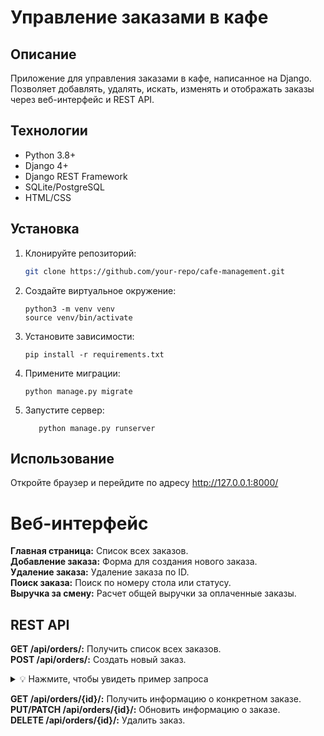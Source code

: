# Управление заказами в кафе

## Описание
Приложение для управления заказами в кафе, написанное на Django. Позволяет добавлять, удалять, искать, изменять и 
отображать заказы через веб-интерфейс и REST API.

## Технологии
- Python 3.8+
- Django 4+
- Django REST Framework
- SQLite/PostgreSQL
- HTML/CSS

## Установка
1. Клонируйте репозиторий:
   ```bash
   git clone https://github.com/your-repo/cafe-management.git
2. Создайте виртуальное окружение:
   ```
   python3 -m venv venv
   source venv/bin/activate
3. Установите зависимости:
   ```
   pip install -r requirements.txt
   ```   
4. Примените миграции:
   ```
   python manage.py migrate
   ```
5. Запустите сервер:
   ```
      python manage.py runserver
   ```
   
## Использование
Откройте браузер и перейдите по адресу http://127.0.0.1:8000/

# Веб-интерфейс
**Главная страница:** Список всех заказов.<br>
**Добавление заказа:** Форма для создания нового заказа.<br>
**Удаление заказа:** Удаление заказа по ID.<br>
**Поиск заказа:** Поиск по номеру стола или статусу.<br>
**Выручка за смену:** Расчет общей выручки за оплаченные заказы.<br>

## REST API
**GET /api/orders/:** Получить список всех заказов.<br>
**POST /api/orders/:** Создать новый заказ.<br>
<details>
    <summary>💡 Нажмите, чтобы увидеть пример запроса</summary>
    <pre><code class="json">
POST http://127.0.0.1:8000/api/orders/1/

Тело запроса:
{
    "table_number": 1,
    "items": [
        {
            "name": "Борщ",
            "price": 150
        },
        {
            "name": "Чай",
            "price": 50
        }
    ],
    "status": "pending"
}
    </code></pre>
</details>

**GET /api/orders/{id}/:** Получить информацию о конкретном заказе.<br>
**PUT/PATCH /api/orders/{id}/:** Обновить информацию о заказе.<br>
**DELETE /api/orders/{id}/:** Удалить заказ.<br>
